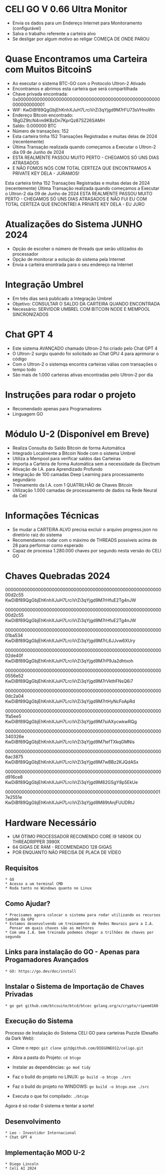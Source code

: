 # CELI GO V 0.66 Ultra Monitor
   * Envia os dados para um Endereço Internet para Monitoramento (configurável)
   * Salva o trabalho referente a carteira alvo
   * Se desligar por algum motivo ao religar COMEÇA DE ONDE PAROU

# Quase Encontramos uma Carteira com Muitos BitcoinS
   * Ao executar o sistema BTC-GO com o Protocolo Ultron-2 Ativado
   * Encontramos e abrimos esta carteira que será compartilhada
   * Chave privada encontrada: 0x0000000000000000000000000000000000000000000000000000000000000001
   * WIF: KwDiBf89QgGbjEhKnhXJuH7LrciVrZi3qYjgd9M7rFU73sVHnoWn
   * Endereço Bitcoin encontrado: 1BgGZ9tcN4rm9KBzDn7KprQz87SZ26SAMH
   * Saldo: 0.000000 BTC
   * Número de transações: 152
   * Esta carteira tinha 152 Transações Registradas e muitas delas de 2024 (recentemente)
   * Última Transação realizada quando começamos a Executar o Ultron-2 dia 09 de Junho de 2024
   * ESTA REALMENTE PASSOU MUITO PERTO - CHEGAMOS SÓ UNS DIAS ATRASADOS
   * E NÃO FOMOS NÓS COM TOTAL CERTEZA QUE ENCONTRAMOS A PRIVATE KEY DELA - JURAMOS!
  
  Esta carteira tinha 152 Transações Registradas e muitas delas de 2024 (recentemente)
  Última Transação realizada quando começamos a Executar o Ultron-2 dia 09 de Junho de 2024
  ESTA REALMENTE PASSOU MUITO PERTO - CHEGAMOS SÓ UNS DIAS ATRASADOS
  E NÃO FUI EU COM TOTAL CERTEZA QUE ENCONTREI A PRIVATE KEY DELA - EU JURO

# Atualizações do Sistema JUNHO 2024
   * Opção de escoher o número de threads que serão utilizados do processador
   * Opção de monitorar a eolução do sistema pela Internet
   * Envia a carteira enontrada para o seu endereço na Internet

# Integração Umbrel
   * Em três dias será publicado a Integração Umbrel
   * Objetivo: CONSULTAR O SALDO DA CARTEIRA QUANDO ENCONTRADA
   * Necessário: SERVIDOR UMBREL COM BITCOIN NODE E MEMPOOL SINCRONIZADOS

# Chat GPT 4
   * Este sistema AVANÇADO chamado Ultron-2 foi criado pelo Chat GPT 4
   * O Ultron-2 surgiu quando foi solicitado ao Chat GPU 4 para aprimorar o código
   * Com o Ultron-2 o sistemqa encontra carteiras válias com transações o tempo todo
   * São mais de 1.000 carteiras ativas encontradas pelo Ultron-2 por dia

# Instruções para rodar o projeto
   * Recomendado apenas para Programadores
   * Linguagem GO

# Módulo U-2 (Disponível em Breve)
   * Realiza Consulta do Saldo Bitcoin de forma Automática
   * Integrado Localmente a Bitcoin Node com o sistema Umbrel
   * Utiliza a Mempool para verificar saldos das Carteiras
   * Importa a Carteira de forma Automática sem a necessidade da Electrum
   * Ativação de I.A. para Aprendizado Profundo
   * Integração de 100 camadas Deep Learning para processamento segundário
   * Treinamento da I.A. com 1 QUATRILHÃO de Chaves Bitcoin
   * Utilização 1.000 camadas de processamento de dados na Rede Neural da Celi

# Informações Técnicas
   * Se mudar a CARTEIRA ALVO precisa excluir o arquivo progress.json no diretório raiz do sistema
   * Recomendamos rodar com o máximo de THREADS possíveis acima de 28 para performar como esperado
   * Capaz de processa 1.280.000 chaves por segundo nesta versão do CELI GO

# Chaves Quebradas 2024
00000000000000000000000000000000000000000000000000000000000d2c55  
KwDiBf89QgGbjEhKnhXJuH7LrciVrZi3qYjgd9M7rHfuE2Tg4nJW

00000000000000000000000000000000000000000000000000000000000d2c55  
KwDiBf89QgGbjEhKnhXJuH7LrciVrZi3qYjgd9M7rHfuE2Tg4nJW

00000000000000000000000000000000000000000000000000000000001ba534  
KwDiBf89QgGbjEhKnhXJuH7LrciVrZi3qYjgd9M7rL6JJvw6XUry

00000000000000000000000000000000000000000000000000000000002de40f  
KwDiBf89QgGbjEhKnhXJuH7LrciVrZi3qYjgd9M7rP9Ja2dhtxoh

0000000000000000000000000000000000000000000000000000000000556e52  
KwDiBf89QgGbjEhKnhXJuH7LrciVrZi3qYjgd9M7rVkthFNsQ6i7

0000000000000000000000000000000000000000000000000000000000dc2a04  
KwDiBf89QgGbjEhKnhXJuH7LrciVrZi3qYjgd9M7rtHyNcFoApRd

0000000000000000000000000000000000000000000000000000000001fa5ee5  
KwDiBf89QgGbjEhKnhXJuH7LrciVrZi3qYjgd9M7siAXycwkwRQg

000000000000000000000000000000000000000000000000000000000340326e  
KwDiBf89QgGbjEhKnhXJuH7LrciVrZi3qYjgd9M7tefTXkqGMNis

0000000000000000000000000000000000000000000000000000000006ac3875  
KwDiBf89QgGbjEhKnhXJuH7LrciVrZi3qYjgd9M7wBBz2KJQdASx

000000000000000000000000000000000000000000000000000000000d916ce8  
KwDiBf89QgGbjEhKnhXJuH7LrciVrZi3qYjgd9M82GSgY8p5EkUe

0000000000000000000000000000000000000000000000000000000017e2551e  
KwDiBf89QgGbjEhKnhXJuH7LrciVrZi3qYjgd9M89tAnjFUUDRtJ

# Hardware Necessário
   * UM ÓTIMO PROCESSADOR RECOMENDO CORE I9 14900K OU THREADRIPPER 3990X
   * 64 GIGAS DE RAM - RECOMENDADO 128 GIGAS
   * POR ENQUANTO NÃO PRECISA DE PLACA DE VÍDEO
    
## Requisitos
    * GO
    * Acesso a um terminal CMD
    * Roda tanto no Windows quanto no Linux

## Como Ajudar?
    * Precisamos agora colocar o sistema para rodar utilizando os recursos também da GPU
    * Estamos desenvolvendo um treinamento de Redes Neurais para a I.A.  
      Pensar em quais chaves são as melhores
    * Com uma I.A. bem treinada podemos chegar a trilhões de chaves por segundo

## Links para instalação do GO - Apenas para Progamadores Avançados
    * GO: https://go.dev/doc/install

## Instalar o Sistema de Importação de Chaves Privadas
    * go get github.com/btcsuite/btcd/btcec golang.org/x/crypto/ripemd160

## Execução do Sistema

Processo de Instalação do Sistema CELI GO para carteiras Puzzle (Desafio da Dark Web):

 * Clone o repo:
  ``` git clone git@github.com/DIEGONEO12/celigo.git ```
 * Abra a pasta do Projeto:
  ``` cd btcgo ```
 * Instalar as dependências:
 ``` go mod tidy ```
 * Faz o build do projeto no LINUX:
 ``` go build -o btcgo ./src ``` 

  * Faz o build do projeto no WINDOWS:
 ``` go build -o btcgo.exe ./src ```

 * Executa o que foi compilado:
 ``` ./btcgo ```

Agora é só rodar 0 sistema e tentar a sorte!
 
## Desenvolvimento
    * Leo - Investidor Internacional
    * Chat GPT 4

## Implementação MOD U-2
    * Diego Lincoln
    * Celi AI 2024
